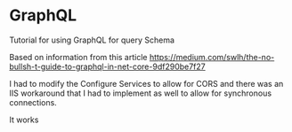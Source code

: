 # GraphQL
Tutorial for using GraphQL for query Schema


Based on information from this article 
https://medium.com/swlh/the-no-bullsh-t-guide-to-graphql-in-net-core-9df290be7f27

I had to modify the Configure Services to allow for CORS and there was an IIS workaround that I had to implement as well to allow for synchronous connections.

It works 
